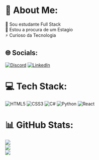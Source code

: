 # 💫 About Me:
🔭 Sou estudante Full Stack<br>🤝 Estou a procura de um Estagio<br>⚡ Curioso da Tecnologia


## 🌐 Socials:
[![Discord](https://img.shields.io/badge/Discord-%237289DA.svg?logo=discord&logoColor=white)](https://discord.gg/marquitos#2437) [![LinkedIn](https://img.shields.io/badge/LinkedIn-%230077B5.svg?logo=linkedin&logoColor=white)](https://linkedin.com/in/www.linkedin.com/in/marcos-junior1) 

# 💻 Tech Stack:
![HTML5](https://img.shields.io/badge/html5-%23E34F26.svg?style=flat&logo=html5&logoColor=white) ![CSS3](https://img.shields.io/badge/css3-%231572B6.svg?style=flat&logo=css3&logoColor=white) ![C#](https://img.shields.io/badge/c%23-%23239120.svg?style=flat&logo=csharp&logoColor=white) ![Python](https://img.shields.io/badge/python-3670A0?style=flat&logo=python&logoColor=ffdd54) ![React](https://img.shields.io/badge/react-%2320232a.svg?style=flat&logo=react&logoColor=%2361DAFB)
# 📊 GitHub Stats:
![](https://github-readme-stats.vercel.app/api?username=marcoshjunior&theme=dracula&hide_border=false&include_all_commits=false&count_private=false)<br/>
![](https://github-readme-streak-stats.herokuapp.com/?user=marcoshjunior&theme=dracula&hide_border=false)<br/>
![](https://github-readme-stats.vercel.app/api/top-langs/?username=marcoshjunior&theme=dracula&hide_border=false&include_all_commits=false&count_private=false&layout=compact)

<!-- Proudly created with GPRM ( https://gprm.itsvg.in ) -->
